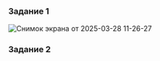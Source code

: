 ### Задание 1
![Снимок экрана от 2025-03-28 11-26-27](https://github.com/user-attachments/assets/cee6463d-08b3-4725-b29b-d488b29f57cb)


### Задание 2

